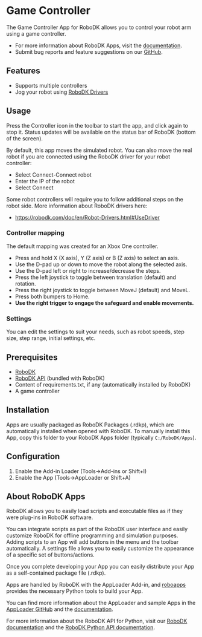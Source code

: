 # Game Controller

The Game Controller App for RoboDK allows you to control your robot arm using a game controller.

- For more information about RoboDK Apps, visit the
[documentation](https://robodk.com/doc/en/PythonAPI/app.html).
- Submit bug reports and feature suggestions on our
[GitHub](https://github.com/RoboDK/Plug-In-Interface/issues).


## Features

- Supports multiple controllers
- Jog your robot using [RoboDK Drivers](https://robodk.com/doc/en/Robot-Drivers.html#RobotDrivers)


## Usage

Press the Controller icon in the toolbar to start the app, and click again to stop it. Status updates will be available on the status bar of RoboDK (bottom of the screen).

By default, this app moves the simulated robot. You can also move the real robot if you are connected using the RoboDK driver for your robot controller:
- Select Connect-Connect robot
- Enter the IP of the robot
- Select Connect

Some robot controllers will require you to follow additional steps on the robot side. More information about RoboDK drivers here:
- https://robodk.com/doc/en/Robot-Drivers.html#UseDriver


### Controller mapping

The default mapping was created for an Xbox One controller.
- Press and hold X (X axis), Y (Z axis) or B (Z axis) to select an axis.
- Use the D-pad up or down to move the robot along the selected axis.
- Use the D-pad left or right to increase/decrease the steps.
- Press the left joystick to toggle between translation (default) and rotation.
- Press the right joystick to toggle between MoveJ (default) and MoveL.
- Press both bumpers to Home.
- **Use the right trigger to engage the safeguard and enable movements.**


### Settings

You can edit the settings to suit your needs, such as robot speeds, step size, step range, initial settings, etc.


## Prerequisites
- [RoboDK](https://robodk.com/download)
- [RoboDK API](https://pypi.org/project/robodk/) (bundled with RoboDK)
- Content of requirements.txt, if any (automatically installed by RoboDK)
- A game controller


## Installation

Apps are usually packaged as RoboDK Packages (.rdkp), which are automatically installed when opened with RoboDK.
To manually install this App, copy this folder to your RoboDK Apps folder (typically `C:/RoboDK/Apps`).


## Configuration

1. Enable the Add-in Loader (Tools->Add-ins or Shift+I)
2. Enable the App (Tools->AppLoader or Shift+A)


## About RoboDK Apps

RoboDK allows you to easily load scripts and executable files as if they were plug-ins in RoboDK software.

You can integrate scripts as part of the RoboDK user interface and easily customize RoboDK for offline programming and simulation purposes. Adding scripts to an App will add buttons in the menu and the toolbar automatically. A settings file allows you to easily customize the appearance of a specific set of buttons/actions.

Once you complete developing your App you can easily distribute your App as a self-contained package file (.rdkp).

Apps are handled by RoboDK with the AppLoader Add-in, and [roboapps](https://robodk.com/doc/en/PythonAPI/robodk.html#roboapps-py) provides the necessary Python tools to build your App.

You can find more information about the AppLoader and sample Apps in the [AppLoader GitHub](https://github.com/RoboDK/Plug-In-Interface/tree/master/PluginAppLoader) and the [documentation](https://robodk.com/doc/en/PythonAPI/app.html).

For more information about the RoboDK API for Python, visit our [RoboDK documentation](https://robodk.com/doc/en/RoboDK-API.html) and the [RoboDK Python API documentation](https://robodk.com/doc/en/PythonAPI/index.html).
